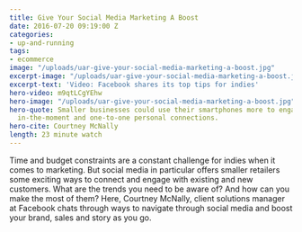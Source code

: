 ```yaml
---
title: Give Your Social Media Marketing A Boost
date: 2016-07-20 09:19:00 Z
categories:
- up-and-running
tags:
- ecommerce
image: "/uploads/uar-give-your-social-media-marketing-a-boost.jpg"
excerpt-image: "/uploads/uar-give-your-social-media-marketing-a-boost.jpg"
excerpt-text: 'Video: Facebook shares its top tips for indies'
hero-video: m9qtLCgYEhw
hero-image: "/uploads/uar-give-your-social-media-marketing-a-boost.jpg"
hero-quote: Smaller businesses could use their smartphones more to engage in more
  in-the-moment and one-to-one personal connections.
hero-cite: Courtney McNally
length: 23 minute watch
---
```



Time and budget constraints are a constant challenge for indies when it comes to marketing. But social media in particular offers smaller retailers some exciting ways to connect and engage with existing and new customers. What are the trends you need to be aware of? And how can you make the most of them? Here, Courtney McNally, client solutions manager at Facebook chats through ways to navigate through social media and boost your brand, sales and story as you go. 
 